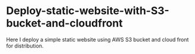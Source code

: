 # Deploy-static-website-with-S3-bucket-and-cloudfront
Here I deploy a simple static website using AWS S3 bucket and cloud front for distribution.
